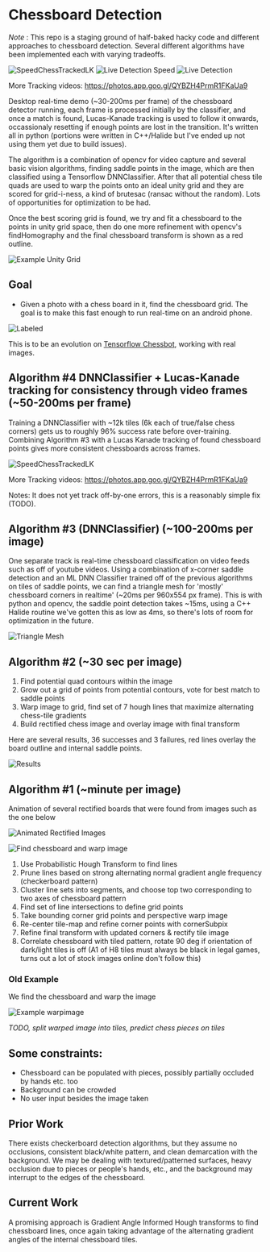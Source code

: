 # Chessboard Detection

*Note* : This repo is a staging ground of half-baked hacky code and different approaches to chessboard detection. Several different algorithms have been implemented each with varying tradeoffs.

![SpeedChessTrackedLK](speedchess1_composite.gif)
![Live Detection Speed](speedchess1_ml.gif)
![Live Detection](output_ml.gif)

More Tracking videos: https://photos.app.goo.gl/QYBZH4PrmR1FKaUa9

Desktop real-time demo (~30-200ms per frame) of the chessboard detector running, each frame is processed initially by the classifier, and once a match is found, Lucas-Kanade tracking is used to follow it onwards, occassionaly resetting if enough points are lost in the transition. It's written all in python (portions were written in C++/Halide but I've ended up not using them yet due to build issues).

The algorithm is a combination of opencv for video capture and several basic vision algorithms, finding saddle points in the image, which are then classified using a Tensorflow DNNClassifier. After that all potential chess tile quads are used to warp the points onto an ideal unity grid and they are scored for grid-i-ness, a kind of brutesac (ransac without the random). Lots of opportunities for optimization to be had.

Once the best scoring grid is found, we try and fit a chessboard to the points in unity grid space, then do one more refinement with opencv's findHomography and the final chessboard transform is shown as a red outline.

![Example Unity Grid](example_unity_grid.png)

## Goal

* Given a photo with a chess board in it, find the chessboard grid. The goal is to make this fast enough to run real-time on an android phone.

![Labeled](readme_labeled.png)

This is to be an evolution on [Tensorflow Chessbot](https://github.com/Elucidation/tensorflow_chessbot), working with real images.

## Algorithm #4 DNNClassifier + Lucas-Kanade tracking for consistency through video frames (~50-200ms per frame)

Training a DNNClassifier with ~12k tiles (6k each of true/false chess corners) gets us to roughly 96% success rate before over-training. Combining Algorithm #3 with a Lucas Kanade tracking of found chessboard points gives more consistent chessboards across frames. 

![SpeedChessTrackedLK](speedchess1_composite.gif)

More Tracking videos: https://photos.app.goo.gl/QYBZH4PrmR1FKaUa9

Notes: It does not yet track off-by-one errors, this is a reasonably simple fix (TODO).

## Algorithm #3 (DNNClassifier) (~100-200ms per image)

One separate track is real-time chessboard classification on video feeds such as off of youtube videos. Using a combination of x-corner saddle detection and an ML DNN Classifier trained off of the previous algorithms on tiles of saddle points, we can find a triangle mesh for 'mostly' chessboard corners in realtime' (~20ms per 960x554 px frame). This is with python and opencv, the saddle point detection takes ~15ms, using a C++ Halide routine we've gotten this as low as 4ms, so there's lots of room for optimization in the future.

![Triangle Mesh](triangle_mesh.png)

## Algorithm #2 (~30 sec per image)

1. Find potential quad contours within the image
1. Grow out a grid of points from potential contours, vote for best match to saddle points
1. Warp image to grid, find set of 7 hough lines that maximize alternating chess-tile gradients 
1. Build rectified chess image and overlay image with final transform


Here are several results, 36 successes and 3 failures, red lines overlay the board outline and internal saddle points.

![Results](result.png)

## Algorithm #1 (~minute per image)

Animation of several rectified boards that were found from images such as the one below

![Animated Rectified Images](readme_rectified.gif)

![Find chessboard and warp image](readme_find_warp_example.png)

1. Use Probabilistic Hough Transform to find lines
2. Prune lines based on strong alternating normal gradient angle frequency (checkerboard pattern)
3. Cluster line sets into segments, and choose top two corresponding to two axes of chessboard pattern
4. Find set of line intersections to define grid points
5. Take bounding corner grid points and perspective warp image
6. Re-center tile-map and refine corner points with cornerSubpix
7. Refine final transform with updated corners & rectify tile image
8. Correlate chessboard with tiled pattern, rotate 90 deg if orientation of dark/light tiles is off (A1 of H8 tiles must always be black in legal games, turns out a lot of stock images online don't follow this)

### Old Example

We find the chessboard and warp the image

![Example warpimage](readme_output.png)

*TODO, split warped image into tiles, predict chess pieces on tiles*

## Some constraints:

* Chessboard can be populated with pieces, possibly partially occluded by hands etc. too
* Background can be crowded
* No user input besides the image taken

## Prior Work

There exists checkerboard detection algorithms, but they assume no occlusions, consistent black/white pattern, and clean demarcation with the background. We may be dealing with textured/patterned surfaces, heavy occlusion due to pieces or people's hands, etc., and the background may interrupt to the edges of the chessboard.

## Current Work

A promising approach is Gradient Angle Informed Hough transforms to find chessboard lines, once again taking advantage of the alternating gradient angles of the internal chessboard tiles.
